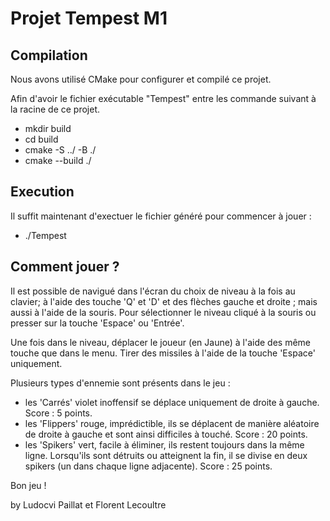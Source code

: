 # Projet Tempest M1

## Compilation

Nous avons utilisé CMake pour configurer et compilé ce projet.

Afin d'avoir le fichier exécutable "Tempest" entre les commande suivant à la racine de ce projet.

- mkdir build
- cd build
- cmake -S ../ -B ./
- cmake --build ./

## Execution

Il suffit maintenant d'exectuer le fichier généré pour commencer à jouer :
- ./Tempest

## Comment jouer ?

Il est possible de navigué dans l'écran du choix de niveau à la fois au clavier; à l'aide des touche 'Q' et 'D' et des flèches gauche et droite ; mais aussi à l'aide de la souris. Pour sélectionner le niveau cliqué à la souris ou presser sur la touche 'Espace' ou 'Entrée'.

Une fois dans le niveau, déplacer le joueur (en Jaune) à l'aide des même touche que dans le menu. Tirer des missiles à l'aide de la touche 'Espace' uniquement.

Plusieurs types d'ennemie sont présents dans le jeu :
- les 'Carrés' violet inoffensif se déplace uniquement de droite à gauche. Score : 5 points.
- les 'Flippers' rouge, imprédictible, ils se déplacent de manière aléatoire de droite à gauche et sont ainsi difficiles à touché. Score : 20 points.
- les 'Spikers' vert, facile à éliminer, ils restent toujours dans la même ligne. Lorsqu'ils sont détruits ou atteignent la fin, il se divise en deux spikers (un dans chaque ligne adjacente). Score : 25 points.

Bon jeu !

by Ludocvi Paillat et Florent Lecoultre
